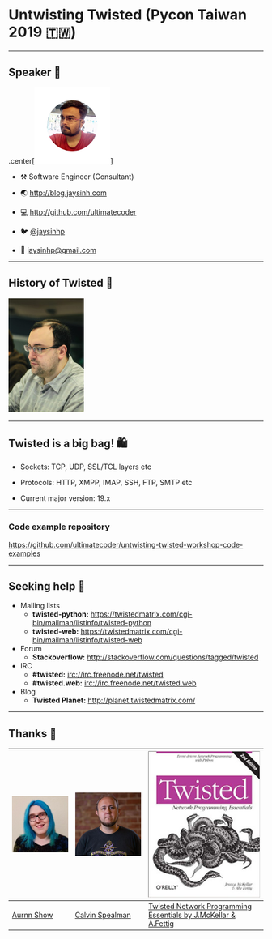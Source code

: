 # Untwisting Twisted (Pycon Taiwan 2019 🇹🇼)

---
## Speaker 👨

  .center[![Speaker Image](images/jaysinh_shukla.jpg)]

* ⚒️ Software Engineer (Consultant)

* 🌏 <http://blog.jaysinh.com>

* 💻 <http://github.com/ultimatecoder>

* 🐦 [@jaysinhp](https://twitter.com/jaysinhp)

* 📧 [jaysinhp@gmail.com](mailto:jaysinhp@gmail.com)


---
## History of Twisted 📜


![Image of Glyph Lefkowitz][glyph_lefkowitz]


---
## Twisted is a big bag! 🛍️

* Sockets: TCP, UDP, SSL/TCL layers etc

* Protocols: HTTP, XMPP, IMAP, SSH, FTP, SMTP etc

* Current major version: 19.x


---
### Code example repository

https://github.com/ultimatecoder/untwisting-twisted-workshop-code-examples


---
## Seeking help 🙋

* Mailing lists
  * **twisted-python:** <https://twistedmatrix.com/cgi-bin/mailman/listinfo/twisted-python>
  * **twisted-web:** <https://twistedmatrix.com/cgi-bin/mailman/listinfo/twisted-web>
* Forum
  * **Stackoverflow:** <http://stackoverflow.com/questions/tagged/twisted>
* IRC
  * **#twisted:** <irc://irc.freenode.net/twisted>
  * **#twisted.web:** <irc://irc.freenode.net/twisted.web>
* Blog
  * **Twisted Planet:** <http://planet.twistedmatrix.com/>

---
## Thanks 🙏

|![Image of Aurynn Shaw][aurynn_img] |![Image of Calvin Spealman][calvin_img] | ![Image of Twisted Book][book_img] |
| -----------------------------------|----------------------------------------|-----------------------------------------------------------------------------|
| [Aurnn Show][aurynn_shaw]          | [Calvin Spealman][calvin_spealman]     | [Twisted Network Programming Essentials by J.McKellar & A.Fettig][book_link]|

[aurynn_shaw]: https://twitter.com/aurynn
[calvin_spealman]: https://medium.com/@ironfroggy
[aurynn_img]: images/aurynn_shaw.jpeg
[calvin_img]: images/calvin_spealman.jpg
[book_link]: http://shop.oreilly.com/product/0636920025016.do
[book_img]: images/twisted_book.jpg
[glyph_lefkowitz]: images/glyph_lefkowitz.jpg
